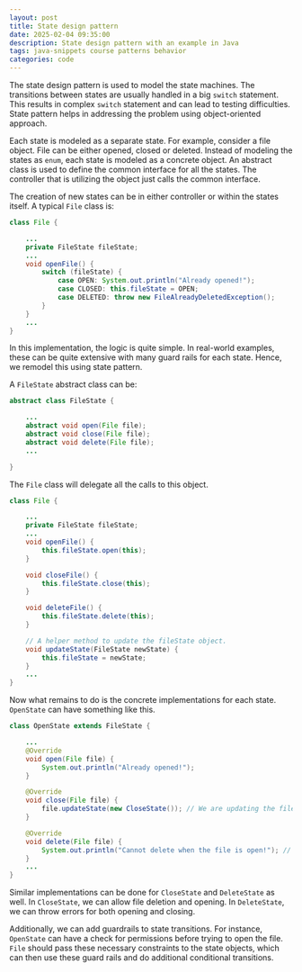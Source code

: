```yaml
---
layout: post
title: State design pattern
date: 2025-02-04 09:35:00
description: State design pattern with an example in Java
tags: java-snippets course patterns behavior
categories: code
--- 
```


The state design pattern is used to model the state machines.
The transitions between states are usually handled in a big `switch` statement.
This results in complex `switch` statement and can lead to testing difficulties.
State pattern helps in addressing the problem using object-oriented approach.

Each state is modeled as a separate state.
For example, consider a file object.
File can be either opened, closed or deleted.
Instead of modeling the states as `enum`, each state is modeled as a concrete object.
An abstract class is used to define the common interface for all the states.
The controller that is utilizing the object just calls the common interface.

The creation of new states can be in either controller or within the states itself.
A typical `File` class is:

```java
class File {

    ...
    private FileState fileState;
    ...
    void openFile() {
        switch (fileState) {
            case OPEN: System.out.println("Already opened!");
            case CLOSED: this.fileState = OPEN;
            case DELETED: throw new FileAlreadyDeletedException();
        }
    }
    ...
}
```

In this implementation, the logic is quite simple. 
In real-world examples, these can be quite extensive with many guard rails for each state.
Hence, we remodel this using state pattern.

A `FileState` abstract class can be:

```java
abstract class FileState {

    ...
    abstract void open(File file);
    abstract void close(File file);
    abstract void delete(File file);
    ...

}
```
The `File` class will delegate all the calls to this object.

```java
class File {

    ...
    private FileState fileState;
    ...
    void openFile() {
        this.fileState.open(this);
    }

    void closeFile() {
        this.fileState.close(this);
    }

    void deleteFile() {
        this.fileState.delete(this);
    }

    // A helper method to update the fileState object.
    void updateState(FileState newState) {
        this.fileState = newState;
    }
    ...
}
```

Now what remains to do is the concrete implementations for each state.
`OpenState` can have something like this.

```java
class OpenState extends FileState {

    ...
    @Override
    void open(File file) {
        System.out.println("Already opened!");
    }

    @Override
    void close(File file) {
        file.updateState(new CloseState()); // We are updating the file with the new state.
    }

    @Override
    void delete(File file) {
        System.out.println("Cannot delete when the file is open!"); // Invalid state transitions are prohibited.
    }
    ...
}
```

Similar implementations can be done for `CloseState` and `DeleteState` as well.
In `CloseState`, we can allow file deletion and opening.
In `DeleteState`, we can throw errors for both opening and closing.

Additionally, we can add guardrails to state transitions.
For instance, `OpenState` can have a check for permissions before trying to open the file.
`File` should pass these necessary constraints to the state objects, which can then use these guard rails and do additional conditional transitions.
